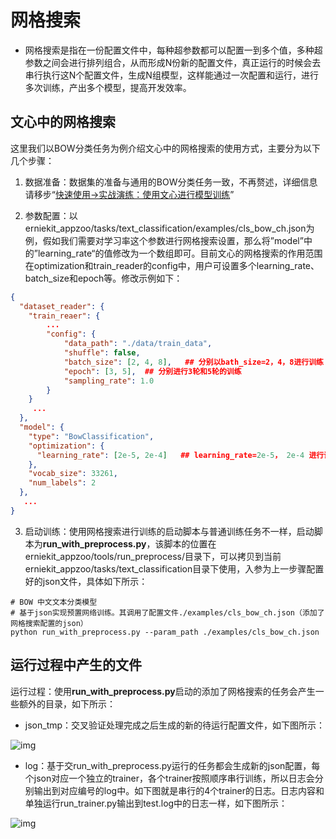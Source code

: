 # 网格搜索

- 网格搜索是指在一份配置文件中，每种超参数都可以配置一到多个值，多种超参数之间会进行排列组合，从而形成N份新的配置文件，真正运行的时候会去串行执行这N个配置文件，生成N组模型，这样能通过一次配置和运行，进行多次训练，产出多个模型，提高开发效率。

## 文心中的网格搜索

这里我们以BOW分类任务为例介绍文心中的网格搜索的使用方式，主要分为以下几个步骤：
1. 数据准备：数据集的准备与通用的BOW分类任务一致，不再赘述，详细信息请移步“[快速使用->实战演练：使用文心进行模型训练](https://ai.baidu.com/ai-doc/ERNIE-Ultimate/Ekmlrorrp)”

2. 参数配置：以erniekit_appzoo/tasks/text_classification/examples/cls_bow_ch.json为例，假如我们需要对学习率这个参数进行网格搜索设置，那么将”model”中的”learning_rate“的值修改为一个数组即可。目前文心的网格搜索的作用范围在optimization和train_reader的config中，用户可设置多个learning_rate、batch_size和epoch等。修改示例如下：

```json
{
  "dataset_reader": {
    "train_reaer": {
        ...
        "config": {
            "data_path": "./data/train_data",
            "shuffle": false,
            "batch_size": [2, 4, 8],   ## 分别以bath_size=2，4，8进行训练
            "epoch": [3, 5],  ## 分别进行3轮和5轮的训练
            "sampling_rate": 1.0
        }
    }
     ...
  },
  "model": {
    "type": "BowClassification",
    "optimization": {
      "learning_rate": [2e-5, 2e-4]   ## learning_rate=2e-5， 2e-4 进行训练
    },
    "vocab_size": 33261,
    "num_labels": 2
  },
   ...
}
```

3. 启动训练：使用网格搜索进行训练的启动脚本与普通训练任务不一样，启动脚本为**run_with_preprocess.py**，该脚本的位置在erniekit_appzoo/tools/run_preprocess/目录下，可以拷贝到当前erniekit_appzoo/tasks/text_classification目录下使用，入参为上一步骤配置好的json文件，具体如下所示：

```shell
# BOW 中文文本分类模型
# 基于json实现预置网络训练。其调用了配置文件./examples/cls_bow_ch.json（添加了网格搜索配置的json）
python run_with_preprocess.py --param_path ./examples/cls_bow_ch.json
```

## 运行过程中产生的文件

运行过程：使用**run_with_preprocess.py**启动的添加了网格搜索的任务会产生一些额外的目录，如下所示：

- json_tmp：交叉验证处理完成之后生成的新的待运行配置文件，如下图所示：

![img](http://rte.weiyun.baidu.com/api/imageDownloadAddress?attachId=2c310896927a4aa0a76a8b2331b18a76)

- log：基于交run_with_preprocess.py运行的任务都会生成新的json配置，每个json对应一个独立的trainer，各个trainer按照顺序串行训练，所以日志会分别输出到对应编号的log中。如下图就是串行的4个trainer的日志。日志内容和单独运行run_trainer.py输出到test.log中的日志一样，如下图所示：

![img](http://rte.weiyun.baidu.com/api/imageDownloadAddress?attachId=5188e4fb42bf41c1aaf9cd208aecbe41)